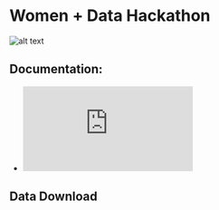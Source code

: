 # Women + Data Hackathon 

![alt text](https://github.com/joseph-TC/WD_Hackathon_repo/blob/main/Hackathon%202021.png)

## Documentation:

- ![Data Brief](https://github.com/joseph-TC/WD_Hackathon_repo/blob/main/Data%20Brief%20(2021).pdf) 

## Data Download



